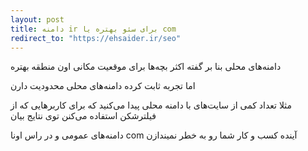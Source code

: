 ```yaml
---
layout: post
title: دامنه ir برای سئو بهتره یا com
redirect_to: "https://ehsaider.ir/seo"
---
```


دامنه‌های محلی بنا بر گفته اکثر بچه‌ها برای موقعیت مکانی اون منطقه بهتره

اما تجربه ثابت کرده دامنه‌های محلی محدودیت دارن

مثلا تعداد کمی از سایت‌های با دامنه محلی پیدا می‌کنید که برای کاربرهایی که از فیلترشکن استفاده می‌کنن توی نتایج بیان

دامنه‌های عمومی و در راس اونا com آینده کسب و کار شما رو به خطر نمیندازن
